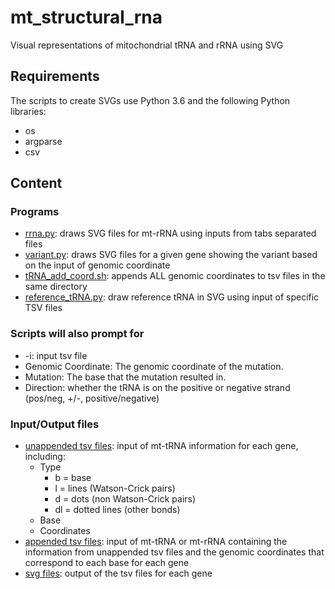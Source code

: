 # **mt_structural_rna**
Visual representations of mitochondrial tRNA and rRNA using SVG

## Requirements
The scripts to create SVGs use Python 3.6 and the following Python libraries:
- os
- argparse
- csv

## Content

### Programs
- [rrna.py](rrna.py): draws SVG files for mt-rRNA using inputs from tabs separated files
- [variant.py](variant.py): draws SVG files for a given gene showing the variant based on the input of genomic coordinate
- [tRNA_add_coord.sh](variant.py): appends ALL genomic coordinates to tsv files in the same directory
- [reference_tRNA.py](variant.py): draw reference tRNA in SVG using input of specific TSV files

### Scripts will also prompt for
- -i: input tsv file
- Genomic Coordinate: The genomic coordinate of the mutation.
- Mutation: The base that the mutation resulted in.
- Direction: whether the tRNA is on the positive or negative strand (pos/neg, +/-, positive/negative)

### Input/Output files
- [unappended tsv files](https://github.com/leklab/mt_structural_rna/tree/master/tsv): input of mt-tRNA information for each gene, including:
  - Type
    - b = base
    - l = lines (Watson-Crick pairs)
    - d = dots (non Watson-Crick pairs)
    - dl = dotted lines (other bonds)
  - Base
  - Coordinates
- [appended tsv files](https://github.com/leklab/mt_structural_rna/tree/master/tsv/tsv_appended): input of mt-tRNA or mt-rRNA containing the information from unappended tsv files and the genomic coordinates that correspond to each base for each gene
- [svg files](https://github.com/leklab/mt_structural_rna/tree/master/svg): output of the tsv files for each gene
